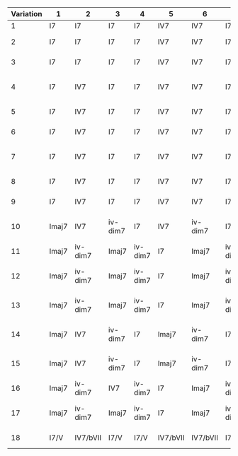 | Variation | 1     | 2     | 3       | 4     | 5     | 6       | 7     | 8     | 9       | 10    | 11    | 12      | Name                        |
|-----------|-------|-------|---------|-------|-------|---------|-------|-------|---------|-------|-------|---------|-----------------------------|
| 1         | I7    | I7    | I7      | I7    | IV7   | IV7     | I7    | I7    | V7      | V7    | I7    | I7      | Basic Blues                  |
| 2         | I7    | I7    | I7      | I7    | IV7   | IV7     | I7    | I7    | IV7     | IV7   | I7    | I7      | Quick Four Blues             |
| 3         | I7    | I7    | I7      | I7    | IV7   | IV7     | I7    | I7    | V7      | IV7   | I7    | V7      | Classic V-IV Turnaround      |
| 4         | I7    | IV7   | I7      | I7    | IV7   | IV7     | I7    | I7    | V7      | IV7   | I7    | V7      | Early Change Blues           |
| 5         | I7    | IV7   | I7      | I7    | IV7   | IV7     | I7    | ii7   | V7      | I7    | ii7   | V7      | ii-V Turnaround              |
| 6         | I7    | IV7   | I7      | I7    | IV7   | IV7     | I7    | ii7   | V7      | I7    | ii7   | V7      | Jazz Turnaround              |
| 7         | I7    | IV7   | I7      | I7    | IV7   | IV7     | I7    | vi7   | ii7     | V7    | I7    | vi7     | Minor Subdominant Turnaround |
| 8         | I7    | IV7   | I7      | I7    | IV7   | IV7     | I7    | vi7   | ii7     | V7    | I7    | vi7     | Bebop Blues Variation        |
| 9         | I7    | IV7   | I7      | I7    | IV7   | IV7     | I7    | vi7   | ii7     | V7    | vi7   | I7      | Bebop Plagal Cadence         |
| 10        | Imaj7 | IV7   | iv-dim7 | I7    | IV7   | iv-dim7 | I7    | IV7   | iv-dim7 | I7    | IV7   | iv-dim7 | Diminished Passing Chords    |
| 11        | Imaj7 | iv-dim7| Imaj7  | iv-dim7| I7   | Imaj7  | iv-dim7| I7    | Imaj7  | iv-dim7| I7    | Imaj7  | Diminished Pedal Point       |
| 12        | Imaj7 | iv-dim7| Imaj7  | iv-dim7| I7   | Imaj7  | iv-dim7| I7    | Imaj7  | iv-dim7| I7    | Imaj7  | Major Seventh Cycle          |
| 13        | Imaj7 | iv-dim7| Imaj7  | iv-dim7| I7   | Imaj7  | iv-dim7| I7    | Imaj7  | iv-dim7| I7    | Imaj7  | Maj7 Diminished Variation    |
| 14        | Imaj7 | IV7   | iv-dim7 | I7    | Imaj7 | iv-dim7 | I7    | Imaj7 | iv-dim7 | I7    | Imaj7 | iv-dim7 | Maj7 IV Diminished Mix       |
| 15        | Imaj7 | IV7   | iv-dim7 | I7    | Imaj7 | iv-dim7 | I7    | Imaj7 | iv-dim7 | I7    | Imaj7 | iv-dim7 | Maj7 Diminished Interchange  |
| 16        | Imaj7 | iv-dim7| IV7    | iv-dim7| I7   | Imaj7  | iv-dim7| I7    | Imaj7  | iv-dim7| I7    | Imaj7  | Maj7 IV Contrast             |
| 17        | Imaj7 | iv-dim7| Imaj7  | iv-dim7| I7   | Imaj7  | iv-dim7| I7    | Imaj7  | iv-dim7| I7    | Imaj7  | Maj7 Diminished Mix-up       |
| 18        | I7/V  | IV7/bVII| I7/V  | I7/V  | IV7/bVII| IV7/bVII| I7/V| I7/V | IV7/bVII| IV7/bVII| I7/V| I7/V   | Slash Bass Blues             |
